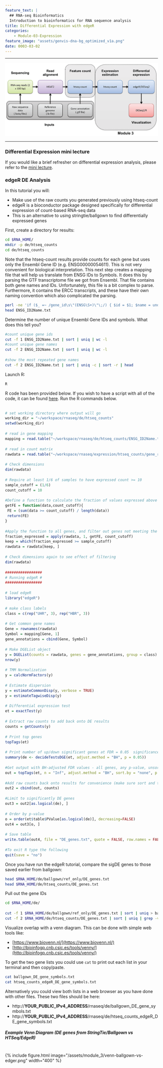 ```yaml
---
feature_text: |
  ## RNA-seq Bioinformatics
  Introduction to bioinformatics for RNA sequence analysis
title: Differential Expression with edgeR
categories:
    - Module-03-Expression
feature_image: "assets/genvis-dna-bg_optimized_v1a.png"
date: 0003-03-02
---
```


***

![RNA-seq_Flowchart4](/assets/module_3/RNA-seq_Flowchart4-2.png)

***


### Differential Expression mini lecture
If you would like a brief refresher on differential expression analysis, please refer to the [mini lecture](https://github.com/griffithlab/rnabio.org/blob/master/assets/lectures/cbw/2024/mini/RNASeq_MiniLecture_03_03_DifferentialExpression.pdf).


### edgeR DE Analysis
In this tutorial you will:

* Make use of the raw counts you generated previously using htseq-count
* edgeR is a bioconductor package designed specifically for differential expression of count-based RNA-seq data
* This is an alternative to using stringtie/ballgown to find differentially expressed genes

First, create a directory for results:

```bash
cd $RNA_HOME/
mkdir -p de/htseq_counts
cd de/htseq_counts

```

Note that the htseq-count results provide counts for each gene but uses only the Ensembl Gene ID (e.g. ENSG00000054611).  This is not very convenient for biological interpretation.  This next step creates a mapping file that will help us translate from ENSG IDs to Symbols. It does this by parsing the GTF transcriptome file we got from Ensembl. That file contains both gene names and IDs. Unfortunately, this file is a bit complex to parse. Furthermore, it contains the ERCC transcripts, and these have their own naming convention which also complicated the parsing.

```bash
perl -ne 'if ($_ =~ /gene_id\s\"(ENSG\S+)\"\;/) { $id = $1; $name = undef; if ($_ =~ /gene_name\s\"(\S+)"\;/) { $name = $1; }; }; if ($id && $name) {print "$id\t$name\n";} if ($_=~/gene_id\s\"(ERCC\S+)\"/){print "$1\t$1\n";}' $RNA_REF_GTF | sort | uniq > ENSG_ID2Name.txt
head ENSG_ID2Name.txt

```

Determine the number of unique Ensembl Gene IDs and symbols. What does this tell you?
```bash
#count unique gene ids
cut -f 1 ENSG_ID2Name.txt | sort | uniq | wc -l
#count unique gene names
cut -f 2 ENSG_ID2Name.txt | sort | uniq | wc -l

#show the most repeated gene names
cut -f 2 ENSG_ID2Name.txt | sort | uniq -c | sort -r | head

```

Launch R:

```bash
R
```

R code has been provided below. If you wish to have a script with all of the code, it can be found [here](https://github.com/griffithlab/rnabio.org/blob/master/assets/scripts/Tutorial_edgeR.R). Run the R commands below.

```R

# set working directory where output will go
working_dir = "~/workspace/rnaseq/de/htseq_counts"
setwd(working_dir)

# read in gene mapping
mapping = read.table("~/workspace/rnaseq/de/htseq_counts/ENSG_ID2Name.txt", header = FALSE, stringsAsFactors = FALSE, row.names = 1)

# read in count matrix
rawdata = read.table("~/workspace/rnaseq/expression/htseq_counts/gene_read_counts_table_all_final.tsv", header = TRUE, stringsAsFactors = FALSE, row.names = 1)

# Check dimensions
dim(rawdata)

# Require at least 1/6 of samples to have expressed count >= 10
sample_cutoff = (1/6)
count_cutoff = 10

#Define a function to calculate the fraction of values expressed above the count cutoff
getFE = function(data,count_cutoff){
 FE = (sum(data >= count_cutoff) / length(data))
 return(FE)
}

#Apply the function to all genes, and filter out genes not meeting the sample cutoff
fraction_expressed = apply(rawdata, 1, getFE, count_cutoff)
keep = which(fraction_expressed >= sample_cutoff)
rawdata = rawdata[keep, ]

# Check dimensions again to see effect of filtering
dim(rawdata)

#################
# Running edgeR #
#################

# load edgeR
library("edgeR")

# make class labels
class = c(rep("UHR", 3), rep("HBR", 3))

# Get common gene names
Gene = rownames(rawdata)
Symbol = mapping[Gene, 1]
gene_annotations = cbind(Gene, Symbol)

# Make DGEList object
y = DGEList(counts = rawdata, genes = gene_annotations, group = class)
nrow(y)

# TMM Normalization
y = calcNormFactors(y)

# Estimate dispersion
y = estimateCommonDisp(y, verbose = TRUE)
y = estimateTagwiseDisp(y)

# Differential expression test
et = exactTest(y)

# Extract raw counts to add back onto DE results
counts = getCounts(y)

# Print top genes
topTags(et)

# Print number of up/down significant genes at FDR = 0.05  significance level
summary(de <- decideTestsDGE(et, adjust.method = "BH", p = 0.05))

#Get output with BH-adjusted FDR values - all genes, any p-value, unsorted
out = topTags(et, n = "Inf", adjust.method = "BH", sort.by = "none", p.value = 1)$table

#Add raw counts back onto results for convenience (make sure sort and total number of elements allows proper join)
out2 = cbind(out, counts)

#Limit to significantly DE genes
out3 = out2[as.logical(de), ]

# Order by p-value
o = order(et$table$PValue[as.logical(de)], decreasing=FALSE)
out4 = out3[o, ]

# Save table
write.table(out4, file = "DE_genes.txt", quote = FALSE, row.names = FALSE, sep = "\t")

#To exit R type the following
quit(save = "no")
```

Once you have run the edgeR tutorial, compare the sigDE genes to those saved earlier from ballgown:
```bash
head $RNA_HOME/de/ballgown/ref_only/DE_genes.txt
head $RNA_HOME/de/htseq_counts/DE_genes.txt

```

Pull out the gene IDs
```bash
cd $RNA_HOME/de/

cut -f 1 $RNA_HOME/de/ballgown/ref_only/DE_genes.txt | sort | uniq > ballgown_DE_gene_symbols.txt
cut -f 2 $RNA_HOME/de/htseq_counts/DE_genes.txt | sort | uniq | grep -v Gene_Name > htseq_counts_edgeR_DE_gene_symbols.txt

```

Visualize overlap with a venn diagram. This can be done with simple web tools like:

* [https://www.biovenn.nl/](https://www.biovenn.nl/)
* [http://bioinfogp.cnb.csic.es/tools/venny/](http://bioinfogp.cnb.csic.es/tools/venny/)

To get the two gene lists you could use `cat` to print out each list in your terminal and then copy/paste.

```bash
cat ballgown_DE_gene_symbols.txt
cat htseq_counts_edgeR_DE_gene_symbols.txt

```

Alternatively you could view both lists in a web browser as you have done with other files. These two files should be here:

* http://**YOUR_PUBLIC_IPv4_ADDRESS**/rnaseq/de/ballgown_DE_gene_symbols.txt
* http://**YOUR_PUBLIC_IPv4_ADDRESS**/rnaseq/de/htseq_counts_edgeR_DE_gene_symbols.txt

##### Example Venn Diagram (DE genes from StringTie/Ballgown vs HTSeq/EdgeR)

<br>
{% include figure.html image="/assets/module_3/venn-ballgown-vs-edger.png" width="400" %}


